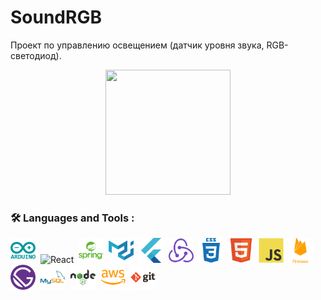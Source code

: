 # SoundRGB
Проект по управлению освещением (датчик уровня звука, RGB-светодиод).

<div id="header" align="center">
  <img src="https://media.giphy.com/media/v1.Y2lkPTc5MGI3NjExZzR2NnFtMmNlaDB1djgzajVyNnRkbjlhMnhtZG01ajV2bmE0eHFrYSZlcD12MV9pbnRlcm5hbF9naWZfYnlfaWQmY3Q9Zw/4wX1DSsMRSKEBYezuV/giphy.gif" height="200"width="200"/>
</div>

### :hammer_and_wrench: Languages and Tools :
<div>
  <img src="https://github.com/devicons/devicon/blob/master/icons/arduino/arduino-original-wordmark.svg" title="Java" alt="Java" width="40" height="40"/>&nbsp;
  <img src="https://www.espressif.com/sites/all/themes/espressif/logo-black.svg" title="React" alt="React" width="140" height="40"/>&nbsp;
  <img src="https://github.com/devicons/devicon/blob/master/icons/spring/spring-original-wordmark.svg" title="Spring" alt="Spring" width="40" height="40"/>&nbsp;
  <img src="https://github.com/devicons/devicon/blob/master/icons/materialui/materialui-original.svg" title="Material UI" alt="Material UI" width="40" height="40"/>&nbsp;
  <img src="https://github.com/devicons/devicon/blob/master/icons/flutter/flutter-original.svg" title="Flutter" alt="Flutter" width="40" height="40"/>&nbsp;
  <img src="https://github.com/devicons/devicon/blob/master/icons/redux/redux-original.svg" title="Redux" alt="Redux " width="40" height="40"/>&nbsp;
  <img src="https://github.com/devicons/devicon/blob/master/icons/css3/css3-plain-wordmark.svg"  title="CSS3" alt="CSS" width="40" height="40"/>&nbsp;
  <img src="https://github.com/devicons/devicon/blob/master/icons/html5/html5-original.svg" title="HTML5" alt="HTML" width="40" height="40"/>&nbsp;
  <img src="https://github.com/devicons/devicon/blob/master/icons/javascript/javascript-original.svg" title="JavaScript" alt="JavaScript" width="40" height="40"/>&nbsp;
  <img src="https://github.com/devicons/devicon/blob/master/icons/firebase/firebase-plain-wordmark.svg" title="Firebase" alt="Firebase" width="40" height="40"/>&nbsp;
  <img src="https://github.com/devicons/devicon/blob/master/icons/gatsby/gatsby-original.svg" title="Gatsby"  alt="Gatsby" width="40" height="40"/>&nbsp;
  <img src="https://github.com/devicons/devicon/blob/master/icons/mysql/mysql-original-wordmark.svg" title="MySQL"  alt="MySQL" width="40" height="40"/>&nbsp;
  <img src="https://github.com/devicons/devicon/blob/master/icons/nodejs/nodejs-original-wordmark.svg" title="NodeJS" alt="NodeJS" width="40" height="40"/>&nbsp;
  <img src="https://github.com/devicons/devicon/blob/master/icons/amazonwebservices/amazonwebservices-plain-wordmark.svg" title="AWS" alt="AWS" width="40" height="40"/>&nbsp;
  <img src="https://github.com/devicons/devicon/blob/master/icons/git/git-original-wordmark.svg" title="Git" **alt="Git" width="40" height="40"/>
</div>
